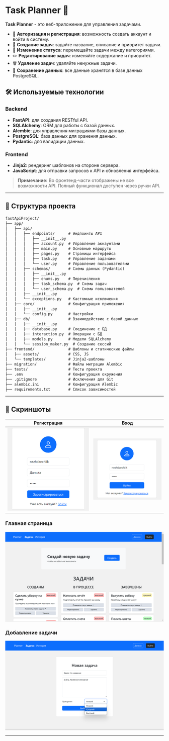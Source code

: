 # Task Planner 📝

**Task Planner** - это веб-приложение для управления задачами.

- 🔐 **Авторизация и регистрация**: возможность создать аккаунт и войти в систему.
- 📝 **Создание задач**: задайте название, описание и приоритет задачи.
- 🔄 **Изменение статуса**: перемещайте задачи между категориями.
- ✏️ **Редактирование задач**: изменяйте содержание и приоритет.
- 🗑️ **Удаление задач**: удаляйте ненужные задачи.
- 💾 **Сохранение данных**: все данные хранятся в базе данных PostgreSQL.

## 🛠 Используемые технологии

### Backend
- **FastAPI**: для создания RESTful API.
- **SQLAlchemy**: ORM для работы с базой данных.
- **Alembic**: для управления миграциями базы данных.
- **PostgreSQL**: база данных для хранения данных.
- **Pydantic**: для валидации данных.

### Frontend
- **Jinja2**: рендеринг шаблонов на стороне сервера.
- **JavaScript**: для отправки запросов к API и обновления интерфейса.
> **Примечание:** Во фронтенд-части отображены не все возможности API. Полный функционал доступен через ручки API.

---

## 📂 Структура проекта

```plaintext
fastApiProject/
├── app/
│   ├── api/                
│   │   ├── endpoints/      # Эндпоинты API
│   │   │   ├── __init__.py
│   │   │   ├── account.py  # Управление аккаунтами
│   │   │   ├── main.py     # Основные маршруты
│   │   │   ├── pages.py    # Страницы интерфейса
│   │   │   ├── task.py     # Управление задачами
│   │   │   └── user.py     # Управление пользователями
│   │   ├── schemas/        # Схемы данных (Pydantic)
│   │   │   ├── __init__.py
│   │   │   ├── enums.py    # Перечисления
│   │   │   ├── task_schema.py  # Схемы задач
│   │   │   └── user_schema.py  # Схемы пользователей
│   │   ├── __init__.py
│   │   └── exceptions.py   # Кастомные исключения
│   ├── core/               # Конфигурация приложения
│   │   ├── __init__.py
│   │   └── config.py       # Настройки
│   ├── db/                 # Взаимодействие с базой данных
│   │   ├── __init__.py
│   │   ├── database.py     # Соединение с БД
│   │   ├── interaction.py  # Операции с БД
│   │   ├── models.py       # Модели SQLAlchemy
│   │   └── session_maker.py  # Создание сессий
├── frontend/               # Шаблоны и статические файлы
│   ├── assets/             # CSS, JS
│   └── templates/          # Jinja2-шаблоны
├── migration/              # Файлы миграции Alembic
├── tests/                  # Тесты проекта
├── .env                    # Конфигурация окружения
├── .gitignore              # Исключения для Git
├── alembic.ini             # Конфигурация Alembic
├── requirements.txt        # Список зависимостей
```

---

## 📸 Скриншоты

| Регистрация                              | Вход                                  |
|------------------------------------------|---------------------------------------|
| ![Скриншот интерфейса](./screenshots/register.png) | ![Скриншот интерфейса](./screenshots/login.png) |
### Главная страница
![Скриншот интерфейса](./screenshots/main.png)
### Добавление задачи
![Скриншот интерфейса](./screenshots/task_create.png)


---
